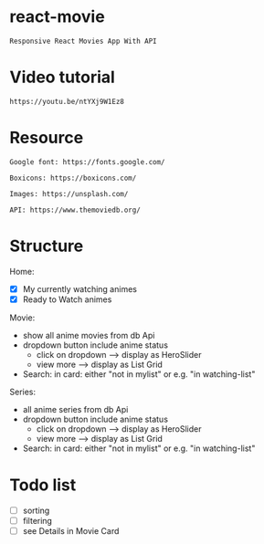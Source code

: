 # react-movie

    Responsive React Movies App With API

# Video tutorial

    https://youtu.be/ntYXj9W1Ez8

# Resource

    Google font: https://fonts.google.com/

    Boxicons: https://boxicons.com/

    Images: https://unsplash.com/

    API: https://www.themoviedb.org/

# Structure

Home:

- [x] My currently watching animes
- [x] Ready to Watch animes

Movie:

- show all anime movies from db Api
- dropdown button include anime status
  - click on dropdown --> display as HeroSlider
  - view more --> display as List Grid
- Search: in card: either "not in mylist" or e.g. "in watching-list"

Series:

- all anime series from db Api
- dropdown button include anime status
  - click on dropdown --> display as HeroSlider
  - view more --> display as List Grid
- Search: in card: either "not in mylist" or e.g. "in watching-list"

# Todo list

- [ ] sorting
- [ ] filtering
- [ ] see Details in Movie Card
